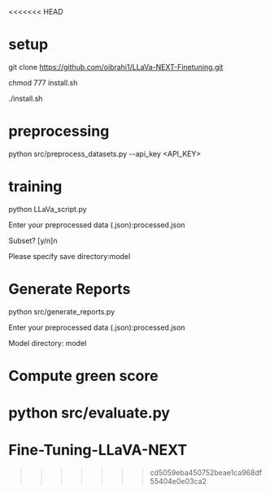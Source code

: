 <<<<<<< HEAD
# setup
git clone https://github.com/oibrahi1/LLaVa-NEXT-Finetuning.git

chmod 777 install.sh

./install.sh

# preprocessing
python src/preprocess_datasets.py --api_key <API_KEY>

# training
python LLaVa_script.py

Enter your preprocessed data (.json):processed.json

Subset? [y/n]n

Please specify save directory:model

# Generate Reports
python src/generate_reports.py

Enter your preprocessed data (.json):processed.json

Model directory: model

# Compute green score
python src/evaluate.py
=======
# Fine-Tuning-LLaVA-NEXT
>>>>>>> cd5059eba450752beae1ca968df55404e0e03ca2
